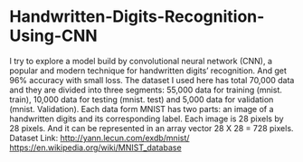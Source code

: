 # Handwritten-Digits-Recognition-Using-CNN
I try to explore a model build by convolutional neural network (CNN), a popular and modern technique for handwritten digits’ recognition. And get 96% accuracy with small loss.
The dataset I used here has total 70,000 data and they are divided into three segments: 55,000 data for training (mnist. train), 10,000 data for testing (mnist. test) and 5,000 data for validation (mnist. Validation). 
Each data form MNIST has two parts: an image of a handwritten digits and its corresponding label. Each image is 28 pixels by 28 pixels. And it can be represented in an array vector 28 X 28 = 728 pixels.
Dataset Link: http://yann.lecun.com/exdb/mnist/
https://en.wikipedia.org/wiki/MNIST_database
